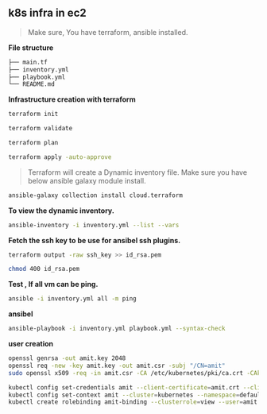 
## k8s infra in ec2

> Make sure, You have terraform, ansible installed.

**File structure** 

```sh
├── main.tf
├── inventory.yml
├── playbook.yml
└── README.md
```

**Infrastructure creation with terraform**

```sh
terraform init

terraform validate

terraform plan

terraform apply -auto-approve

```

> Terraform will create a Dynamic inventory file. Make sure you have below ansible galaxy module install.

```sh
ansible-galaxy collection install cloud.terraform
```

**To view the dynamic inventory.**

```sh
ansible-inventory -i inventory.yml --list --vars
```

**Fetch the ssh key to be use for ansibel ssh plugins.**

```sh
terraform output -raw ssh_key >> id_rsa.pem

chmod 400 id_rsa.pem
```

**Test , If all vm can be ping.**

```sh
ansible -i inventory.yml all -m ping
```

**ansibel**
```sh
ansible-playbook -i inventory.yml playbook.yml --syntax-check
```

**user creation**

```sh
openssl genrsa -out amit.key 2048
openssl req -new -key amit.key -out amit.csr -subj "/CN=amit"
sudo openssl x509 -req -in amit.csr -CA /etc/kubernetes/pki/ca.crt -CAkey /etc/kubernetes/pki/ca.key -CAcreateserial -out amit.crt -days 30

kubectl config set-credentials amit --client-certificate=amit.crt --client-key=amit.key
kubectl config set-context amit --cluster=kubernetes --namespace=default --user=amit
kubectl create rolebinding amit-binding --clusterrole=view --user=amit --namespace=default
```